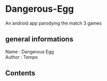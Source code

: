 # Dangerous-Egg
An android app parodying the match 3 games

## general informations
Name : Dangerous Egg  
Author : Tempo

## Contents
